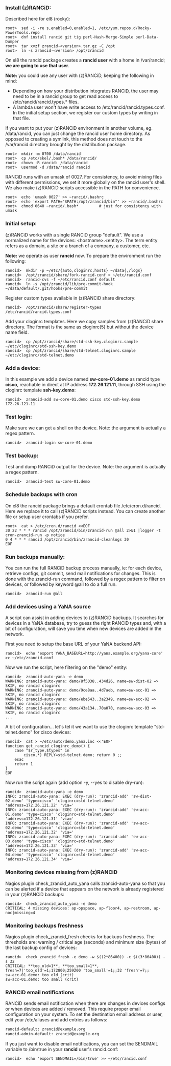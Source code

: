 ### Install (z)RANCiD:

Described here for el8 (rocky):

```
root>  sed -i -re s,enabled=0,enabled=1, /etc/yum.repos.d/Rocky-PowerTools.repo
root>  dnf install rancid git tig perl-Hash-Merge-Simple perl-Data-Dumper
root>  tar xvzf zrancid-<version>.tar.gz -C /opt
root>  ln -s zrancid-<version> /opt/zrancid
```

On el8 the rancid package creates a **rancid user** with a home in /var/rancid; **we are going to use that user**.

**Note:** you could use any user with (z)RANCiD, keeping the following in mind:

* Depending on how your distribution integrates RANCiD, the user may need to be in a rancid group to get read access to /etc/rancid/rancid.types.* files.
* A lambda user won't have write access to /etc/rancid/rancid.types.conf. In the initial setup section, we register our custom types by writing in that file.

If you want to put your (z)RANCiD environment in another volume, eg. /data/rancid, you can just change the rancid user home directory. As opposed to creating a symlink, this method does not touch to the /var/rancid directory brought by the distribution package.

```
root>  mkdir -m 0700 /data/rancid
root>  cp /etc/skel/.bash* /data/rancid/
root>  chown -R rancid: /data/rancid
root>  usermod -d /data/rancid rancid
```

RANCiD runs with an umask of 0027. For consistency, to avoid mixing files with different permissions, we set it more globally on the rancid user's shell. We also make (z)RANCiD scripts accessible in the PATH for convenience.

```
root>  echo 'umask 0027' >> ~rancid/.bashrc
root>  echo 'export PATH="$PATH:/opt/zrancid/bin"' >> ~rancid/.bashrc
root>  chmod 0640 ~rancid/.bash*         # just for consistency with umask
```

### Initial setup:

(z)RANCiD works with a single RANCiD group "default". We use a normalized name for the devices: \<hostname\>.\<entity\>. The term entity refers as a domain, a site or a branch of a company, a customer, etc.

**Note:** we operate as user **rancid** now. To prepare the environment run the following:

```
rancid>  mkdir -p ~/etc/{auto,cloginrc,hosts} ~/data{,/logs}
rancid>  /opt/zrancid/share/fork-rancid-conf > ~/etc/rancid.conf
rancid>  rancid-cvs -f ~/etc/rancid.conf default
rancid>  ln -s /opt/zrancid/lib/pre-commit-hook ~/data/default/.git/hooks/pre-commit
```

Register custom types available in (z)RANCiD share directory:

```
rancid>  /opt/zrancid/share/register-types /etc/rancid/rancid.types.conf
```

Add your cloginrc templates. Here we copy samples from (z)RANCiD share directory. The format is the same as cloginrc(5) but without the device name field.

```
rancid>  cp /opt/zrancid/share/std-ssh-key.cloginrc.sample ~/etc/cloginrc/std-ssh-key.demo
rancid>  cp /opt/zrancid/share/std-telnet.cloginrc.sample ~/etc/cloginrc/std-telnet.demo
```

### Add a device:

In this example we add a device named **sw-core-01.demo** as rancid type **cisco**, reachable in direct at IP address **172.26.121.11**, through SSH using the cloginrc template **ssh-key.demo**:

```
rancid>  zrancid-add sw-core-01.demo cisco std-ssh-key.demo 172.26.121.11
```

### Test login:

Make sure we can get a shell on the device. Note: the argument is actually a regex pattern.

```
rancid>  zrancid-login sw-core-01.demo
```

### Test backup:

Test and dump RANCiD output for the device. Note: the argument is actually a regex pattern.

```
rancid>  zrancid-test sw-core-01.demo
```

### Schedule backups with cron

On el8 the rancid package brings a default crontab file /etc/cron.d/rancid. Here we replace it to call (z)RANCiD scripts instead. You can create another file or setup user crontabs if you prefer.

```
root>  cat > /etc/cron.d/rancid <<EOF
30 22 * * * rancid /opt/zrancid/bin/zrancid-run @all 2>&1 |logger -t cron-zrancid-run -p notice
0 4 * * * rancid /opt/zrancid/bin/zrancid-cleanlogs 30
EOF
```

### Run backups manually:

You can run the full RANCiD backup process manually, ie: for each device, retrieve configs, git commit, send mail notifications for changes. This is done with the zrancid-run command, followed by a regex pattern to filter on devices, or followed by keyword @all to do a full run.

```
rancid>  zrancid-run @all
```


### Add devices using a YaNA source

A script can assist in adding devices to (z)RANCiD backups. It searches for devices in a YaNA database, try to guess the right RANCiD types and, with a bit of configuration, will save you time when new devices are added in the network.

First you need to setup the base URL of your YaNA backend API:

```
rancid>  echo 'export YANA_BASEURL=http://yana.example.org/yana-core' >> ~/etc/zrancid.conf
```

Now we run the script, here filtering on the "demo" entity:

```
rancid>  zrancid-auto-yana -e demo
WARNING: zrancid-auto-yana: demo/8f5038..434d26, name=sw-dist-02 => SKIP, no rancid cloginrc
WARNING: zrancid-auto-yana: demo/9ce8aa..4d7aeb, name=sw-acc-01 => SKIP, no rancid cloginrc
WARNING: zrancid-auto-yana: demo/ebe543..3a2349, name=sw-acc-02 => SKIP, no rancid cloginrc
WARNING: zrancid-auto-yana: demo/43a134..70a070, name=sw-acc-03 => SKIP, no rancid cloginrc
...
```

A bit of configuration... let's tel it we want to use the cloginrc template "std-telnet.demo" for cisco devices:

```
rancid>  cat > ~/etc/auto/demo.yana.inc <<'EOF'
function get_rancid_cloginrc_demo() {
    case "$r_type,$types" in
        cisco,*) REPLY=std-telnet.demo; return 0 ;;
    esac
    return 1
}
EOF
```

Now run the script again (add option -y, --yes to disable dry-run):

```
rancid>  zrancid-auto-yana -e demo
INFO: zrancid-auto-yana: EXEC (dry-run): 'zrancid-add' 'sw-dist-02.demo' 'type=cisco' 'cloginrc=std-telnet.demo' 'address=172.26.121.22' 'via='
INFO: zrancid-auto-yana: EXEC (dry-run): 'zrancid-add' 'sw-acc-01.demo' 'type=cisco' 'cloginrc=std-telnet.demo' 'address=172.26.121.31' 'via='
INFO: zrancid-auto-yana: EXEC (dry-run): 'zrancid-add' 'sw-acc-02.demo' 'type=cisco' 'cloginrc=std-telnet.demo' 'address=172.26.121.32' 'via='
INFO: zrancid-auto-yana: EXEC (dry-run): 'zrancid-add' 'sw-acc-03.demo' 'type=cisco' 'cloginrc=std-telnet.demo' 'address=172.26.121.33' 'via='
INFO: zrancid-auto-yana: EXEC (dry-run): 'zrancid-add' 'sw-acc-04.demo' 'type=cisco' 'cloginrc=std-telnet.demo' 'address=172.26.121.34' 'via='
```

### Monitoring devices missing from (z)RANCiD

Nagios plugin check_zrancid_auto_yana calls zrancid-auto-yana so that you can be alerted if a device that appears on the network is already registered in your (z)RANCiD backups:

```
rancid>  check_zrancid_auto_yana -e demo
CRITICAL: 4 missing devices: ap-opspace, ap-floor4, ap-restroom, ap-noc|missing=4
```

### Monitoring backups freshness

Nagios plugin check_zrancid_fresh checks for backups freshness. The thresholds are: warning / critical age (seconds) and minimum size (bytes) of the last backup config of devices:

```
rancid>  check_zrancid_fresh -e demo -w $((2*86400)) -c $((3*86400)) -s 32
CRITICAL: **too_old=1**, **too_small=1**, fresh=7|'too_old'=1;172800;259200 'too_small'=1;;32 'fresh'=7;;
sw-acc-01.demo: too old (crit)
sw-acc-01.demo: too small (crit)
```

### RANCiD email notifications

RANCiD sends email notification when there are changes in devices configs or when devices are added / removed. This require proper email configuration on your system. To set the destination email address or user, edit your /etc/aliases and add entries as follows:

```txt
rancid-default: zrancid@example.org
rancid-admin-default: zrancid@example.org
```

If you just want to disable email notifications, you can set the SENDMAIL variable to /bin/true in your **rancid** user's rancid.conf:

```
rancid>  echo 'export SENDMAIL=/bin/true' >> ~/etc/rancid.conf
```
